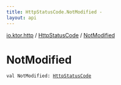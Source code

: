 ```yaml
---
title: HttpStatusCode.NotModified - 
layout: api
---
```


<div class='api-docs-breadcrumbs'><a href="../index.html">io.ktor.http</a> / <a href="index.html">HttpStatusCode</a> / <a href="./-not-modified.html">NotModified</a></div>

# NotModified

<div class="signature"><code><span class="keyword">val </span><span class="identifier">NotModified</span><span class="symbol">: </span><a href="index.html"><span class="identifier">HttpStatusCode</span></a></code></div>
